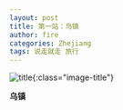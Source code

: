 ```yaml
---
layout: post
title: 第一站：乌镇
author: fire
categories: Zhejiang 
tags: 说走就走 旅行
---
```


![title](https://image.sideproject.cn/titlex/title_022.jpg){:class="image-title"}

**乌镇**

